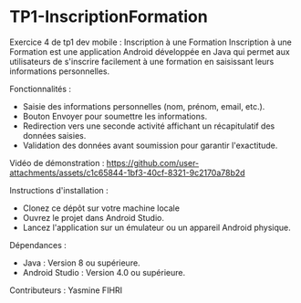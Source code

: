 # TP1-InscriptionFormation
 Exercice 4 de tp1 dev mobile : Inscription à une Formation
Inscription à une Formation est une application Android développée en Java qui permet aux utilisateurs de s'inscrire facilement à une formation en saisissant leurs informations personnelles.

Fonctionnalités :
- Saisie des informations personnelles (nom, prénom, email, etc.).
- Bouton Envoyer pour soumettre les informations.
- Redirection vers une seconde activité affichant un récapitulatif des données saisies.
- Validation des données avant soumission pour garantir l'exactitude.

Vidéo de démonstration :
https://github.com/user-attachments/assets/c1c65844-1bf3-40cf-8321-9c2170a78b2d



Instructions d'installation :
- Clonez ce dépôt sur votre machine locale 
- Ouvrez le projet dans Android Studio.
- Lancez l'application sur un émulateur ou un appareil Android physique.

Dépendances :
- Java : Version 8 ou supérieure.
- Android Studio : Version 4.0 ou supérieure.

Contributeurs :
Yasmine FIHRI
